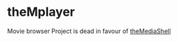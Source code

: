 theMplayer
==========

Movie browser
Project is dead in favour of [theMediaShell](https://github.com/themylogin/theMediaShell)